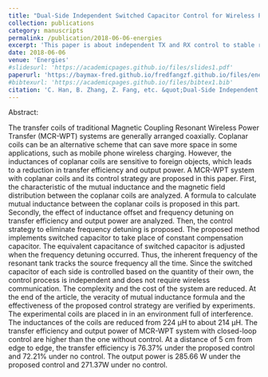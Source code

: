 ```yaml
---
title: "Dual-Side Independent Switched Capacitor Control for Wireless Power Transfer with Coplanar Coils"
collection: publications
category: manuscripts
permalink: /publication/2018-06-06-energies
excerpt: 'This paper is about independent TX and RX control to stable resonant frequency of each by using switched capacitors.'
date: 2018-06-06
venue: 'Energies'
#slidesurl: 'https://academicpages.github.io/files/slides1.pdf'
paperurl: 'https://baymax-fred.github.io/fredfangzf.github.io/files/energies_20180606.pdf'
#bibtexurl: 'https://academicpages.github.io/files/bibtex1.bib'
citation: 'C. Han, B. Zhang, Z. Fang, etc. &quot;Dual-Side Independent Switched Capacitor Control for Wireless Power Transfer with Coplanar Coils,&quot; <i>Energies</i>, vol. 11, no. 6, pp. 1472-1488, June 2018, doi: 10.3390/en11061472.'
---
```

Abstract:

The transfer coils of traditional Magnetic Coupling Resonant Wireless Power Transfer (MCR-WPT) systems are generally arranged coaxially. Coplanar coils can be an alternative scheme that can save more space in some applications, such as mobile phone wireless charging. However, the inductances of coplanar coils are sensitive to foreign objects, which leads to a reduction in transfer efficiency and output power. A MCR-WPT system with coplanar coils and its control strategy are proposed in this paper. First, the characteristic of the mutual inductance and the magnetic field distribution between the coplanar coils are analyzed. A formula to calculate mutual inductance between the coplanar coils is proposed in this part. Secondly, the effect of inductance offset and frequency detuning on transfer efficiency and output power are analyzed. Then, the control strategy to eliminate frequency detuning is proposed. The proposed method implements switched capacitor to take place of constant compensation capacitor. The equivalent capacitance of switched capacitor is adjusted when the frequency detuning occurred. Thus, the inherent frequency of the resonant tank tracks the source frequency all the time. Since the switched capacitor of each side is controlled based on the quantity of their own, the control process is independent and does not require wireless communication. The complexity and the cost of the system are reduced. At the end of the article, the veracity of mutual inductance formula and the effectiveness of the proposed control strategy are verified by experiments. The experimental coils are placed in in an environment full of interference. The inductances of the coils are reduced from 224 μH to about 214 μH. The transfer efficiency and output power of MCR-WPT system with closed-loop control are higher than the one without control. At a distance of 5 cm from edge to edge, the transfer efficiency is 76.37% under the proposed control and 72.21% under no control. The output power is 285.66 W under the proposed control and 271.37W under no control.
